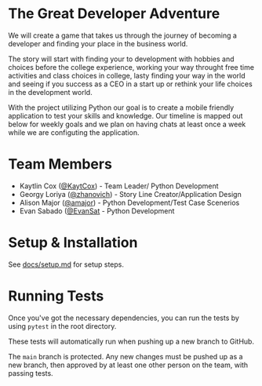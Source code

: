 # The Great Developer Adventure

We will create a game that takes us through the journey of becoming a developer and finding your place in the business world.

The story will start with finding your to development with hobbies and choices before the college experience, working your way throught free time activities and class choices in college, lasty finding your way in the world and seeing if you success as a CEO in a start up or rethink your life choices in the development world.

With the project utilizing Python our goal is to create a mobile friendly application to test your skills and knowledge. Our timeline is mapped out below for weekly goals and we plan on having chats at least once a week while we are configuting the application.

# Team Members

* Kaytlin Cox ([@KaytCox](https://github.com/KaytCox)) - Team Leader/ Python Development
* Georgy Loriya ([@zhanovich](https://github.com/zhanovich)) - Story Line Creator/Application Design
* Alison Major ([@amajor](https://github.com/amajor)) - Python Development/Test Case Scenerios
* Evan Sabado ([@EvanSat](https://github.com/EvanSat) - Python Development

# Setup & Installation

See [docs/setup.md](./docs/setup.md) for setup steps.

# Running Tests

Once you've got the necessary dependencies, you can run the tests by using `pytest` in the root directory.

These tests will automatically run when pushing up a new branch to GitHub.

The `main` branch is protected. Any new changes must be pushed up as a new branch, then approved  by at least one other person on the team, with passing tests.